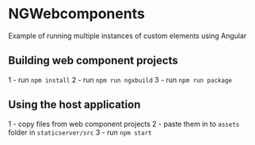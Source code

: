 # NGWebcomponents
Example of running multiple instances of custom elements using Angular

## Building web component projects
1 - run ``` npm install ```
2 - run ``` npm run ngxbuild ```
3 - run ``` npm run package ```

## Using the host application
1 - copy files from web component projects
2 - paste them in to ``` assets ``` folder in ``` staticserver/src ```
3 - run ``` npm start ```
